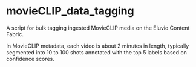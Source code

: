 # movieCLIP_data_tagging
A script for bulk tagging ingested MovieCLIP media on the Eluvio Content Fabric.

In MovieCLIP metadata, each video is about 2 minutes in length, typically segmented into 10 to 100 shots annotated with the top 5 labels based on confidence scores.
